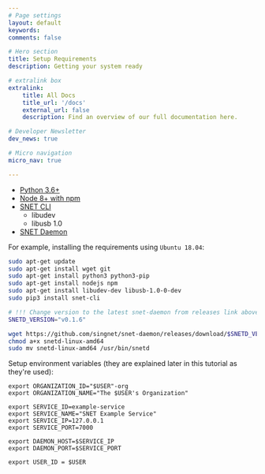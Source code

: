 ```yaml
---
# Page settings
layout: default
keywords:
comments: false

# Hero section
title: Setup Requirements
description: Getting your system ready

# extralink box
extralink:
    title: All Docs
    title_url: '/docs'
    external_url: false
    description: Find an overview of our full documentation here.

# Developer Newsletter
dev_news: true

# Micro navigation
micro_nav: true

---
```



- [Python 3.6+](https://www.python.org/downloads/)
- [Node 8+ with npm](https://nodejs.org/en/download/)
- [SNET CLI](https://github.com/singnet/snet-cli/releases)
    - libudev
    - libusb 1.0
- [SNET Daemon](https://github.com/singnet/snet-daemon/releases)

For example, installing the requirements using `Ubuntu 18.04`:

```bash
sudo apt-get update
sudo apt-get install wget git
sudo apt-get install python3 python3-pip
sudo apt-get install nodejs npm
sudo apt-get install libudev-dev libusb-1.0-0-dev
sudo pip3 install snet-cli

# !!! Change version to the latest snet-daemon from releases link above
SNETD_VERSION="v0.1.6"

wget https://github.com/singnet/snet-daemon/releases/download/$SNETD_VERSION/snetd-linux-amd64
chmod a+x snetd-linux-amd64
sudo mv snetd-linux-amd64 /usr/bin/snetd
```

Setup environment variables (they are explained later in this tutorial as they're used):

```
export ORGANIZATION_ID="$USER"-org
export ORGANIZATION_NAME="The $USER's Organization"

export SERVICE_ID=example-service
export SERVICE_NAME="SNET Example Service"
export SERVICE_IP=127.0.0.1
export SERVICE_PORT=7000

export DAEMON_HOST=$SERVICE_IP
export DAEMON_PORT=$SERVICE_PORT

export USER_ID = $USER
```